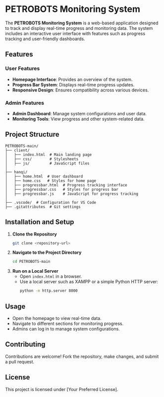 # PETROBOTS Monitoring System

The **PETROBOTS Monitoring System** is a web-based application designed to track and display real-time progress and monitoring data. The system includes an interactive user interface with features such as progress tracking and user-friendly dashboards.

## Features

### User Features

- **Homepage Interface**: Provides an overview of the system.
- **Progress Bar System**: Displays real-time progress updates.
- **Responsive Design**: Ensures compatibility across various devices.

### Admin Features

- **Admin Dashboard**: Manage system configurations and user data.
- **Monitoring Tools**: View progress and other system-related data.

## Project Structure

```
PETROBOTS-main/
├── client/
│   ├── index.html  # Main landing page
│   ├── css/        # Stylesheets
│   ├── js/         # JavaScript files
│
├── hanqi/
│   ├── home.html  # User dashboard
│   ├── home.css   # Styles for home page
│   ├── progressbar.html  # Progress tracking interface
│   ├── progressbar.css   # Styles for progress bar
│   ├── progressbar.js    # JavaScript for progress tracking
│
├── .vscode/  # Configuration for VS Code
├── .gitattributes  # Git settings
```

## Installation and Setup

1. **Clone the Repository**
   ```sh
   git clone <repository-url>
   ```
2. **Navigate to the Project Directory**
   ```sh
   cd PETROBOTS-main
   ```
3. **Run on a Local Server**
   - Open `index.html` in a browser.
   - Use a local server such as XAMPP or a simple Python HTTP server:
     ```sh
     python -m http.server 8000
     ```

## Usage

- Open the homepage to view real-time data.
- Navigate to different sections for monitoring progress.
- Admins can log in to manage system configurations.

## Contributing

Contributions are welcome! Fork the repository, make changes, and submit a pull request.

## License

This project is licensed under [Your Preferred License].


